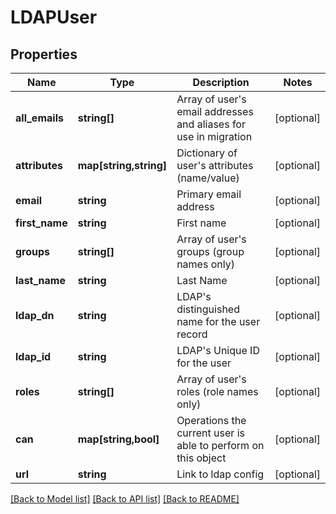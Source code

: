 # LDAPUser

## Properties
Name | Type | Description | Notes
------------ | ------------- | ------------- | -------------
**all_emails** | **string[]** | Array of user&#39;s email addresses and aliases for use in migration | [optional] 
**attributes** | **map[string,string]** | Dictionary of user&#39;s attributes (name/value) | [optional] 
**email** | **string** | Primary email address | [optional] 
**first_name** | **string** | First name | [optional] 
**groups** | **string[]** | Array of user&#39;s groups (group names only) | [optional] 
**last_name** | **string** | Last Name | [optional] 
**ldap_dn** | **string** | LDAP&#39;s distinguished name for the user record | [optional] 
**ldap_id** | **string** | LDAP&#39;s Unique ID for the user | [optional] 
**roles** | **string[]** | Array of user&#39;s roles (role names only) | [optional] 
**can** | **map[string,bool]** | Operations the current user is able to perform on this object | [optional] 
**url** | **string** | Link to ldap config | [optional] 

[[Back to Model list]](../README.md#documentation-for-models) [[Back to API list]](../README.md#documentation-for-api-endpoints) [[Back to README]](../README.md)


